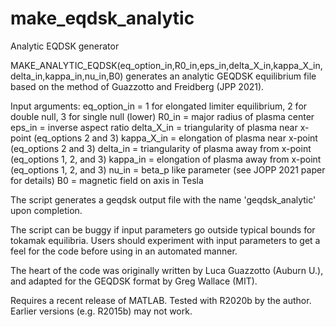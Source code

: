 # make_eqdsk_analytic
Analytic EQDSK generator

MAKE_ANALYTIC_EQDSK(eq_option_in,R0_in,eps_in,delta_X_in,kappa_X_in,delta_in,kappa_in,nu_in,B0)
generates an analytic GEQDSK equilibrium file based on the method of Guazzotto and Freidberg (JPP 2021).  

Input arguments:
eq_option_in = 1 for elongated limiter equilibrium, 2 for double null, 3 for single null (lower)
R0_in = major radius of plasma center
eps_in = inverse aspect ratio
delta_X_in = triangularity of plasma near x-point (eq_options 2 and 3)
kappa_X_in = elongation of plasma near x-point (eq_options 2 and 3)
delta_in = triangularity of plasma away from x-point (eq_options 1, 2, and 3)
kappa_in = elongation of plasma away from x-point (eq_options 1, 2, and 3)
nu_in = beta_p like parameter (see JOPP 2021 paper for details)
B0 = magnetic field on axis in Tesla

The script generates a geqdsk output file with the name 'geqdsk_analytic' upon completion.

The script can be buggy if input parameters go outside typical bounds for tokamak equilibria.  Users should experiment with input parameters to get a feel for the code before using in an automated manner.

The heart of the code was originally written by Luca Guazzotto (Auburn U.), and adapted for the GEQDSK format by Greg Wallace (MIT).

Requires a recent release of MATLAB.  Tested with R2020b by the author.  Earlier versions (e.g. R2015b) may not work.
